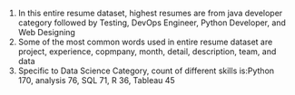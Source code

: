 1. In this entire resume dataset, highest resumes are from java developer category followed by Testing, DevOps Engineer, Python Developer, and Web Designing 
2. Some of the most common words used in entire resume dataset are project, experience, copmpany, month, detail, description, team, and data
3. Specific to Data Science Category, count of different skills is:Python 170, analysis 76, SQL 71, R 36, Tableau 45
